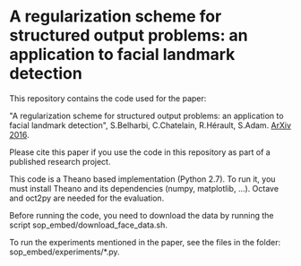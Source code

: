 # A regularization scheme for structured output problems: an application to facial landmark detection
This repository contains the code used for the paper: 

"A regularization scheme for structured output problems: an application to
facial landmark detection", S.Belharbi, C.Chatelain, R.Hérault,
S.Adam. [ArXiv 2016](https://arxiv.org/abs/1504.07550).

Please cite this paper if you use the code in this repository as part of a
published research project.

This code is a Theano based implementation (Python 2.7). To run it, you must 
install Theano and its dependencies (numpy, matplotlib, ...). Octave and oct2py
are needed for the evaluation.

Before running the code, you need to download the data by running the script
sop_embed/download_face_data.sh.

To run the experiments mentioned in the paper, see the files in the folder:
sop_embed/experiments/*.py.

